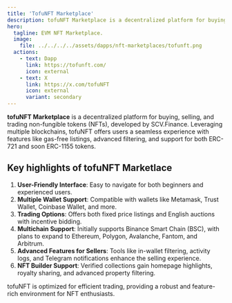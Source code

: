 ```yaml
---
title: 'TofuNFT Marketplace'
description: tofuNFT Marketplace is a decentralized platform for buying, selling, and trading non-fungible tokens (NFTs), developed by SCV.Finance.
hero:
  tagline: EVM NFT Marketplace.
  image: 
    file: ../../../../assets/dapps/nft-marketplaces/tofunft.png
  actions:
    - text: Dapp
      link: https://tofunft.com/
      icon: external
    - text: X
      link: https://x.com/tofuNFT
      icon: external
      variant: secondary
---
```


**tofuNFT Marketplace** is a decentralized platform for buying, selling, and trading non-fungible tokens (NFTs), developed by SCV.Finance. Leveraging multiple blockchains, tofuNFT offers users a seamless experience with features like gas-free listings, advanced filtering, and support for both ERC-721 and soon ERC-1155 tokens.

## Key highlights of tofuNFT Marketlace
1. **User-Friendly Interface**: Easy to navigate for both beginners and experienced users.
2. **Multiple Wallet Support**: Compatible with wallets like Metamask, Trust Wallet, Coinbase Wallet, and more.
3. **Trading Options**: Offers both fixed price listings and English auctions with incentive bidding.
4. **Multichain Support**: Initially supports Binance Smart Chain (BSC), with plans to expand to Ethereum, Polygon, Avalanche, Fantom, and Arbitrum.
5. **Advanced Features for Sellers**: Tools like in-wallet filtering, activity logs, and Telegram notifications enhance the selling experience.
6. **NFT Builder Support**: Verified collections gain homepage highlights, royalty sharing, and advanced property filtering.

tofuNFT is optimized for efficient trading, providing a robust and feature-rich environment for NFT enthusiasts.
